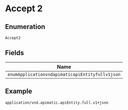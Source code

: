 
# Accept 2

## Enumeration

`Accept2`

## Fields

| Name |
|  --- |
| `enumApplicationvndapimaticapiEntityfullv1json` |

## Example

```
application/vnd.apimatic.apiEntity.full.v1+json
```

